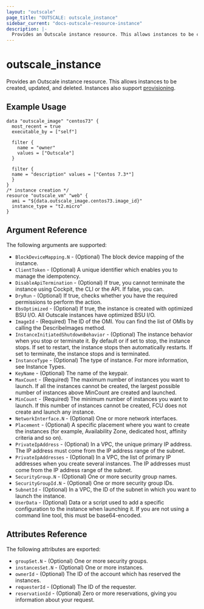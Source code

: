 ```yaml
---
layout: "outscale"
page_title: "OUTSCALE: outscale_instance"
sidebar_current: "docs-outscale-resource-instance"
description: |-
  Provides an Outscale instance resource. This allows instances to be created, updated, and deleted. Instances also support provisioning.
---
```


# outscale_instance

Provides an Outscale instance resource. This allows instances to be created, updated,
and deleted. Instances also support [provisioning](/docs/provisioners/index.html).

## Example Usage

```hcl
data "outscale_image" "centos73" { 
  most_recent = true 
  executable_by = ["self"] 

  filter {
    name = "owner" 
    values = ["Outscale"] 
  }

  filter {
  name = "description" values = ["Centos 7.3*"] 
  } 
} 
/* instance creation */
resource "outscale_vm" "web" { 
  ami = "${data.outscale_image.centos73.image_id}"
  instance_type = "t2.micro" 
}
```

## Argument Reference

The following arguments are supported:

* `BlockDeviceMapping.N` - (Optional) The block device mapping of the instance.
* `ClientToken` - (Optional) A unique identifier which enables you to manage the idempotency.
* `DisableApiTermination` - (Optional) If true, you cannot terminate the instance using Cockpit, the CLI or the API. If false, you can.
* `DryRun` - (Optional) If true, checks whether you have the required permissions to perform the action.
* `EbsOptimized` - (Optional) If true, the instance is created with optimized BSU I/O. All Outscale instances have optimized BSU I/O.
* `ImageId` - (Required) The ID of the OMI. You can find the list of OMIs by calling the DescribeImages method.
* `InstanceInitiatedShutdownBehavior` - (Optional) The instance behavior when you stop or terminate it. By default or if set to stop, the instance stops. If set to restart, the instance stops then automatically restarts. If set to terminate, the instance stops and is terminated.
* `InstanceType` - (Optional) The type of instance. For more information, see Instance Types.
* `KeyName` - (Optional) The name of the keypair.
* `MaxCount` - (Required) The maximum number of instances you want to launch. If all the instances cannot be created, the largest possible number of instances above MinCount are created and launched.
* `MinCount` - (Required) The minimum number of instances you want to launch. If this number of instances cannot be created, FCU does not create and launch any instance.
* `NetworkInterface.N` - (Optional) One or more network interfaces.
* `Placement` - (Optional) A specific placement where you want to create the instances (for example, Availability Zone, dedicated host, affinity criteria and so on).
* `PrivateIpAddress` - (Optional) In a VPC, the unique primary IP address. The IP address must come from the IP address range of the subnet.
* `PrivateIpAddresses` - (Optional) In a VPC, the list of primary IP addresses when you create several instances. The IP addresses must come from the IP address range of the subnet.
* `SecurityGroup.N` - (Optional) One or more security group names.
* `SecurityGroupId.N` - (Optional) One or more security group IDs.
* `SubnetId` - (Optional) In a VPC, the ID of the subnet in which you want to launch the instance.
* `UserData` - (Optional) Data or a script used to add a specific configuration to the instance when launching it. If you are not using a command line tool, this must be base64-encoded.


## Attributes Reference

The following attributes are exported:

* `groupSet.N` - (Optional) One or more security groups.
* `instancesSet.N` - (Optional) One or more instances.
* `ownerId` - (Optional) The ID of the account which has reserved the instances.
* `requesterId` - (Optional) The ID of the requester.
* `reservationId` - (Optional) Zero or more reservations, giving you information about your request.

